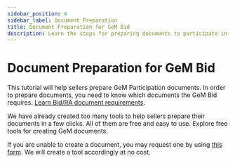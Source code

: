 ```yaml
---
sidebar_position: 4
sidebar_label: Document Preparation
title: Document Preparation for GeM Bid
description: Learn the steps for preparing documents to participate in GeM (Government e-Marketplace) Bid.
---
```


# Document Preparation for GeM Bid
This tutorial will help sellers prepare GeM Participation documents. In order to prepare documents, you need to know which documents the GeM Bid requires. [Learn Bid/RA document requirements](understand-requirement).

We have already created too many tools to help sellers prepare their documents in a few clicks. All of them are free and easy to use. Explore free tools for creating GeM documents.

If you are unable to create a document, you may request one by using [this form](/contact). We will create a tool accordingly at no cost.